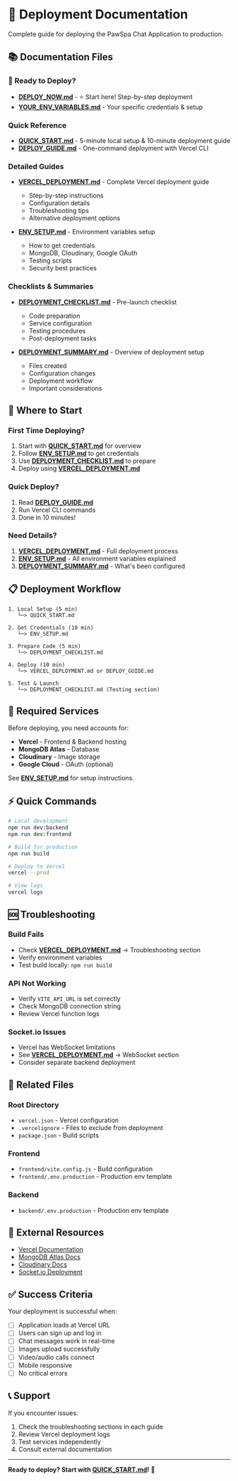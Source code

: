 # 🚀 Deployment Documentation

Complete guide for deploying the PawSpa Chat Application to production.

## 📚 Documentation Files

### 🚀 Ready to Deploy?
- **[DEPLOY_NOW.md](./DEPLOY_NOW.md)** - ⭐ Start here! Step-by-step deployment
- **[YOUR_ENV_VARIABLES.md](./YOUR_ENV_VARIABLES.md)** - Your specific credentials & setup

### Quick Reference
- **[QUICK_START.md](./QUICK_START.md)** - 5-minute local setup & 10-minute deployment guide
- **[DEPLOY_GUIDE.md](./DEPLOY_GUIDE.md)** - One-command deployment with Vercel CLI

### Detailed Guides
- **[VERCEL_DEPLOYMENT.md](./VERCEL_DEPLOYMENT.md)** - Complete Vercel deployment guide
  - Step-by-step instructions
  - Configuration details
  - Troubleshooting tips
  - Alternative deployment options

- **[ENV_SETUP.md](./ENV_SETUP.md)** - Environment variables setup
  - How to get credentials
  - MongoDB, Cloudinary, Google OAuth
  - Testing scripts
  - Security best practices

### Checklists & Summaries
- **[DEPLOYMENT_CHECKLIST.md](./DEPLOYMENT_CHECKLIST.md)** - Pre-launch checklist
  - Code preparation
  - Service configuration
  - Testing procedures
  - Post-deployment tasks

- **[DEPLOYMENT_SUMMARY.md](./DEPLOYMENT_SUMMARY.md)** - Overview of deployment setup
  - Files created
  - Configuration changes
  - Deployment workflow
  - Important considerations

## 🎯 Where to Start

### First Time Deploying?
1. Start with **[QUICK_START.md](./QUICK_START.md)** for overview
2. Follow **[ENV_SETUP.md](./ENV_SETUP.md)** to get credentials
3. Use **[DEPLOYMENT_CHECKLIST.md](./DEPLOYMENT_CHECKLIST.md)** to prepare
4. Deploy using **[VERCEL_DEPLOYMENT.md](./VERCEL_DEPLOYMENT.md)**

### Quick Deploy?
1. Read **[DEPLOY_GUIDE.md](./DEPLOY_GUIDE.md)**
2. Run Vercel CLI commands
3. Done in 10 minutes!

### Need Details?
1. **[VERCEL_DEPLOYMENT.md](./VERCEL_DEPLOYMENT.md)** - Full deployment process
2. **[ENV_SETUP.md](./ENV_SETUP.md)** - All environment variables explained
3. **[DEPLOYMENT_SUMMARY.md](./DEPLOYMENT_SUMMARY.md)** - What's been configured

## 📋 Deployment Workflow

```
1. Local Setup (5 min)
   └─> QUICK_START.md

2. Get Credentials (10 min)
   └─> ENV_SETUP.md

3. Prepare Code (5 min)
   └─> DEPLOYMENT_CHECKLIST.md

4. Deploy (10 min)
   └─> VERCEL_DEPLOYMENT.md or DEPLOY_GUIDE.md

5. Test & Launch
   └─> DEPLOYMENT_CHECKLIST.md (Testing section)
```

## 🔑 Required Services

Before deploying, you need accounts for:

- **Vercel** - Frontend & Backend hosting
- **MongoDB Atlas** - Database
- **Cloudinary** - Image storage
- **Google Cloud** - OAuth (optional)

See **[ENV_SETUP.md](./ENV_SETUP.md)** for setup instructions.

## ⚡ Quick Commands

```bash
# Local development
npm run dev:backend
npm run dev:frontend

# Build for production
npm run build

# Deploy to Vercel
vercel --prod

# View logs
vercel logs
```

## 🆘 Troubleshooting

### Build Fails
- Check **[VERCEL_DEPLOYMENT.md](./VERCEL_DEPLOYMENT.md)** → Troubleshooting section
- Verify environment variables
- Test build locally: `npm run build`

### API Not Working
- Verify `VITE_API_URL` is set correctly
- Check MongoDB connection string
- Review Vercel function logs

### Socket.io Issues
- Vercel has WebSocket limitations
- See **[VERCEL_DEPLOYMENT.md](./VERCEL_DEPLOYMENT.md)** → WebSocket section
- Consider separate backend deployment

## 📁 Related Files

### Root Directory
- `vercel.json` - Vercel configuration
- `.vercelignore` - Files to exclude from deployment
- `package.json` - Build scripts

### Frontend
- `frontend/vite.config.js` - Build configuration
- `frontend/.env.production` - Production env template

### Backend
- `backend/.env.production` - Production env template

## 🔗 External Resources

- [Vercel Documentation](https://vercel.com/docs)
- [MongoDB Atlas Docs](https://docs.atlas.mongodb.com)
- [Cloudinary Docs](https://cloudinary.com/documentation)
- [Socket.io Deployment](https://socket.io/docs/v4/server-deployment/)

## ✅ Success Criteria

Your deployment is successful when:

- [ ] Application loads at Vercel URL
- [ ] Users can sign up and log in
- [ ] Chat messages work in real-time
- [ ] Images upload successfully
- [ ] Video/audio calls connect
- [ ] Mobile responsive
- [ ] No critical errors

## 📞 Support

If you encounter issues:
1. Check the troubleshooting sections in each guide
2. Review Vercel deployment logs
3. Test services independently
4. Consult external documentation

---

**Ready to deploy? Start with [QUICK_START.md](./QUICK_START.md)!** 🚀
